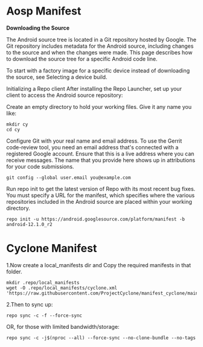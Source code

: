 # Aosp Manifest

**Downloading the Source**

The Android source tree is located in a Git repository hosted by Google. The Git repository includes metadata for the Android source, including changes to the source and when the changes were made. This page describes how to download the source tree for a specific Android code line.

To start with a factory image for a specific device instead of downloading the source, see Selecting a device build.

Initializing a Repo client 
After installing the Repo Launcher, set up your client to access the Android source repository:

Create an empty directory to hold your working files. Give it any name you like:


```
mkdir cy
cd cy
```
Configure Git with your real name and email address. To use the Gerrit code-review tool, you need an email address that's connected with a registered Google account. Ensure that this is a live address where you can receive messages. The name that you provide here shows up in attributions for your code submissions.


```git config --global user.name Your Name
git config --global user.email you@example.com
```

Run repo init to get the latest version of Repo with its most recent bug fixes. You must specify a URL for the manifest, which specifies where the various repositories included in the Android source are placed within your working directory.


`repo init -u https://android.googlesource.com/platform/manifest -b android-12.1.0_r2`


# Cyclone Manifest
1.Now create a local_manifests dir and Copy the required manifests in that folder.

``` 
mkdir .repo/local_manifests
wget -O .repo/local_manifests/cyclone.xml 'https://raw.githubusercontent.com/ProjectCyclone/manifest_cyclone/main/cyclone.xml
```
2.Then to sync up:

    repo sync -c -f --force-sync

OR, for those with limited bandwidth/storage:

    repo sync -c -j$(nproc --all) --force-sync --no-clone-bundle --no-tags
